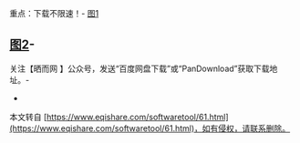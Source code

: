 重点：下载不限速！-
[图1](http://old.eqishare.com/attachment/thumb/Mon_2002/3_3_69f99dc903accf2.png?115)

[图2](http://old.eqishare.com/attachment/thumb/Mon_2002/3_3_9f36c08d58aadfc.png?48)-
-
关注【晒而网 】公众号，发送“百度网盘下载”或“PanDownload”获取下载地址。-

-

本文转自 [https://www.eqishare.com/softwaretool/61.html](https://www.eqishare.com/softwaretool/61.html)，如有侵权，请联系删除。